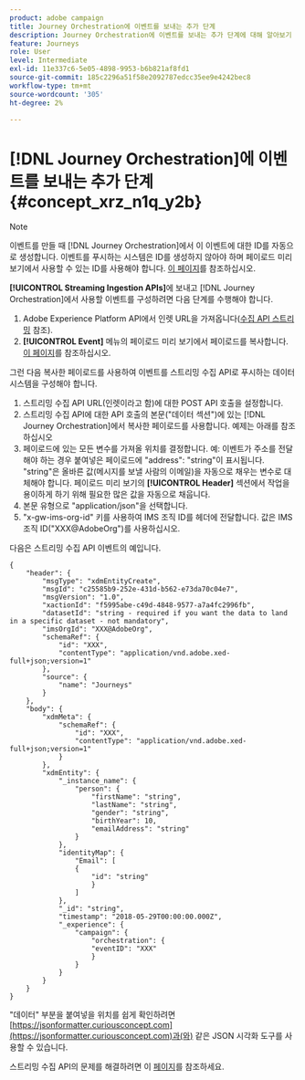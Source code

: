```yaml
---
product: adobe campaign
title: Journey Orchestration에 이벤트를 보내는 추가 단계
description: Journey Orchestration에 이벤트를 보내는 추가 단계에 대해 알아보기
feature: Journeys
role: User
level: Intermediate
exl-id: 11e337c6-5e05-4898-9953-b6b821af8fd1
source-git-commit: 185c2296a51f58e2092787edcc35ee9e4242bec8
workflow-type: tm+mt
source-wordcount: '305'
ht-degree: 2%

---
```


# [!DNL Journey Orchestration]에 이벤트를 보내는 추가 단계 {#concept_xrz_n1q_y2b}

>[!NOTE]
>
>이벤트를 만들 때 [!DNL Journey Orchestration]에서 이 이벤트에 대한 ID를 자동으로 생성합니다. 이벤트를 푸시하는 시스템은 ID를 생성하지 않아야 하며 페이로드 미리 보기에서 사용할 수 있는 ID를 사용해야 합니다. [이 페이지](../event/previewing-the-payload.md)를 참조하십시오.

**[!UICONTROL Streaming Ingestion APIs]**&#x200B;에 보내고 [!DNL Journey Orchestration]에서 사용할 이벤트를 구성하려면 다음 단계를 수행해야 합니다.

1. Adobe Experience Platform API에서 인렛 URL을 가져옵니다([수집 API 스트리밍](https://experienceleague.adobe.com/docs/experience-platform/ingestion/streaming/overview.html?lang=ko) 참조).
1. **[!UICONTROL Event]** 메뉴의 페이로드 미리 보기에서 페이로드를 복사합니다. [이 페이지](../event/defining-the-payload-fields.md)를 참조하십시오.

그런 다음 복사한 페이로드를 사용하여 이벤트를 스트리밍 수집 API로 푸시하는 데이터 시스템을 구성해야 합니다.

1. 스트리밍 수집 API URL(인렛이라고 함)에 대한 POST API 호출을 설정합니다.
1. 스트리밍 수집 API에 대한 API 호출의 본문(&quot;데이터 섹션&quot;)에 있는 [!DNL Journey Orchestration]에서 복사한 페이로드를 사용합니다. 예제는 아래를 참조하십시오
1. 페이로드에 있는 모든 변수를 가져올 위치를 결정합니다. 예: 이벤트가 주소를 전달해야 하는 경우 붙여넣은 페이로드에 &quot;address&quot;: &quot;string&quot;이 표시됩니다. &quot;string&quot;은 올바른 값(메시지를 보낼 사람의 이메일)을 자동으로 채우는 변수로 대체해야 합니다. 페이로드 미리 보기의 **[!UICONTROL Header]** 섹션에서 작업을 용이하게 하기 위해 필요한 많은 값을 자동으로 채웁니다.
1. 본문 유형으로 &quot;application/json&quot;을 선택합니다.
1. &quot;x-gw-ims-org-id&quot; 키를 사용하여 IMS 조직 ID를 헤더에 전달합니다. 값은 IMS 조직 ID(&quot;XXX@AdobeOrg&quot;)를 사용하십시오.

다음은 스트리밍 수집 API 이벤트의 예입니다.

```
{
    "header": {
        "msgType": "xdmEntityCreate",
        "msgId": "c25585b9-252e-431d-b562-e73da70c04e7",
        "msgVersion": "1.0",
        "xactionId": "f5995abe-c49d-4848-9577-a7a4fc2996fb",
        "datasetId": "string - required if you want the data to land in a specific dataset - not mandatory",
        "imsOrgId": "XXX@AdobeOrg",
        "schemaRef": {
            "id": "XXX",
            "contentType": "application/vnd.adobe.xed-full+json;version=1"
        },
        "source": {
            "name": "Journeys"
        }
    },
    "body": {
        "xdmMeta": {
            "schemaRef": {
                "id": "XXX",
                "contentType": "application/vnd.adobe.xed-full+json;version=1"
            }
        },
        "xdmEntity": {
            "_instance_name": {
                "person": {
                    "firstName": "string",
                    "lastName": "string",
                    "gender": "string",
                    "birthYear": 10,
                    "emailAddress": "string"
                }
            },
            "identityMap": {
                "Email": [
                {
                    "id": "string"
                    }
                ]
            },
            "_id": "string",
            "timestamp": "2018-05-29T00:00:00.000Z",
            "_experience": {
                "campaign": {
                    "orchestration": {
                    "eventID": "XXX"
                    }
                }
            }
        }
    }
}
```

&quot;데이터&quot; 부분을 붙여넣을 위치를 쉽게 확인하려면 [https://jsonformatter.curiousconcept.com](https://jsonformatter.curiousconcept.com)과(와) 같은 JSON 시각화 도구를 사용할 수 있습니다.

스트리밍 수집 API의 문제를 해결하려면 이 [페이지](https://experienceleague.adobe.com/docs/experience-platform/ingestion/streaming/troubleshooting.html)를 참조하세요.
